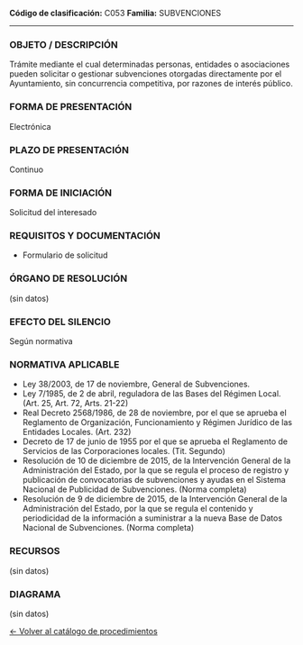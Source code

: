 
**Código de clasificación:** C053
**Familia:** SUBVENCIONES

---

### OBJETO / DESCRIPCIÓN

Trámite mediante el cual determinadas personas, entidades o asociaciones pueden solicitar o gestionar subvenciones otorgadas directamente por el Ayuntamiento, sin concurrencia competitiva, por razones de interés público.

### FORMA DE PRESENTACIÓN

Electrónica

### PLAZO DE PRESENTACIÓN

Continuo

### FORMA DE INICIACIÓN

Solicitud del interesado

### REQUISITOS Y DOCUMENTACIÓN

- Formulario de solicitud

### ÓRGANO DE RESOLUCIÓN

(sin datos)

### EFECTO DEL SILENCIO

Según normativa

### NORMATIVA APLICABLE

- Ley 38/2003, de 17 de noviembre, General de Subvenciones. 
- Ley 7/1985, de 2 de abril, reguladora de las Bases del Régimen Local. (Art. 25, Art. 72, Arts. 21-22)
- Real Decreto 2568/1986, de 28 de noviembre, por el que se aprueba el Reglamento de Organización, Funcionamiento y Régimen Jurídico de las Entidades Locales. (Art. 232)
- Decreto de 17 de junio de 1955 por el que se aprueba el Reglamento de Servicios de las Corporaciones locales. (Tit. Segundo)
- Resolución de 10 de diciembre de 2015, de la Intervención General de la Administración del Estado, por la que se regula el proceso de registro y publicación de convocatorias de subvenciones y ayudas en el Sistema Nacional de Publicidad de Subvenciones. (Norma completa)
- Resolución de 9 de diciembre de 2015, de la Intervención General de la Administración del Estado, por la que se regula el contenido y periodicidad de la información a suministrar a la nueva Base de Datos Nacional de Subvenciones. (Norma completa)

### RECURSOS

(sin datos)

### DIAGRAMA

(sin datos)


[← Volver al catálogo de procedimientos](../buscador.md)
